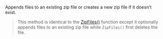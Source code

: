 ﻿Appends files  to an existing zip file or creates a new zip file if it doesn't exist. > This method is identical to the [ZipFiles()](VFPS://Topic/_6WW0QHQD0) function except it optionally appends files to an existing zip file while `ZipFiles()` first deletes the file.